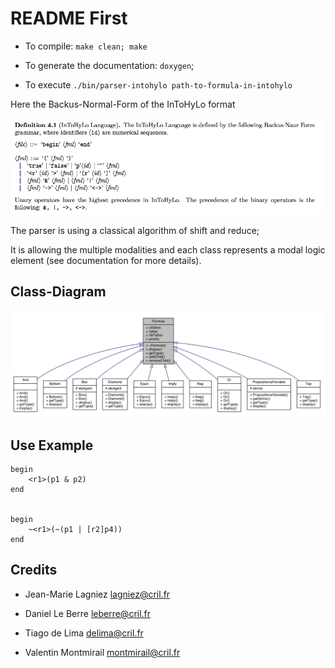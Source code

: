 # README First

 - To compile: `make clean; make`

 - To generate the documentation: `doxygen`;

 - To execute `./bin/parser-intohylo path-to-formula-in-intohylo`

Here the Backus-Normal-Form of the InToHyLo format
	
![BNF of InToHyLo](images/InToHyLo.png)

The parser is using a classical algorithm of shift and reduce;

It is allowing the multiple modalities and each class represents a modal logic element (see documentation for more details).

## Class-Diagram
	
![Class Diagram](images/class-diagram.png)

## Use Example

	begin 
		<r1>(p1 & p2)
	end


	begin
		~<r1>(~(p1 | [r2]p4))
	end


## Credits

- Jean-Marie Lagniez <lagniez@cril.fr>

- Daniel Le Berre <leberre@cril.fr>

- Tiago de Lima <delima@cril.fr>

- Valentin Montmirail <montmirail@cril.fr>

